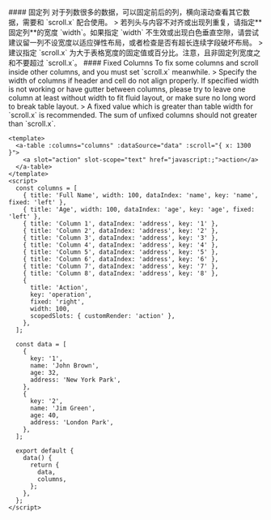 <cn>
#### 固定列
对于列数很多的数据，可以固定前后的列，横向滚动查看其它数据，需要和 `scroll.x` 配合使用。
> 若列头与内容不对齐或出现列重复，请指定**固定列**的宽度 `width`。如果指定 `width` 不生效或出现白色垂直空隙，请尝试建议留一列不设宽度以适应弹性布局，或者检查是否有超长连续字段破坏布局。
> 建议指定 `scroll.x` 为大于表格宽度的固定值或百分比。注意，且非固定列宽度之和不要超过 `scroll.x`。
</cn>

<us>
#### Fixed Columns
To fix some columns and scroll inside other columns, and you must set `scroll.x` meanwhile.
> Specify the width of columns if header and cell do not align properly. If specified width is not working or have gutter between columns, please try to leave one column at least without width to fit fluid layout, or make sure no long word to break table layout.
> A fixed value which is greater than table width for `scroll.x` is recommended. The sum of unfixed columns should not greater than `scroll.x`.
</us>

```tpl
<template>
  <a-table :columns="columns" :dataSource="data" :scroll="{ x: 1300 }">
    <a slot="action" slot-scope="text" href="javascript:;">action</a>
  </a-table>
</template>
<script>
  const columns = [
    { title: 'Full Name', width: 100, dataIndex: 'name', key: 'name', fixed: 'left' },
    { title: 'Age', width: 100, dataIndex: 'age', key: 'age', fixed: 'left' },
    { title: 'Column 1', dataIndex: 'address', key: '1' },
    { title: 'Column 2', dataIndex: 'address', key: '2' },
    { title: 'Column 3', dataIndex: 'address', key: '3' },
    { title: 'Column 4', dataIndex: 'address', key: '4' },
    { title: 'Column 5', dataIndex: 'address', key: '5' },
    { title: 'Column 6', dataIndex: 'address', key: '6' },
    { title: 'Column 7', dataIndex: 'address', key: '7' },
    { title: 'Column 8', dataIndex: 'address', key: '8' },
    {
      title: 'Action',
      key: 'operation',
      fixed: 'right',
      width: 100,
      scopedSlots: { customRender: 'action' },
    },
  ];

  const data = [
    {
      key: '1',
      name: 'John Brown',
      age: 32,
      address: 'New York Park',
    },
    {
      key: '2',
      name: 'Jim Green',
      age: 40,
      address: 'London Park',
    },
  ];

  export default {
    data() {
      return {
        data,
        columns,
      };
    },
  };
</script>
```
